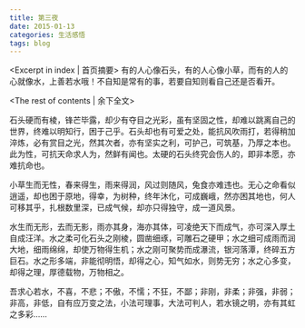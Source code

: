 ```yaml
---
title: 第三夜
date: 2015-01-13
categories: 生活感悟
tags: blog
---
```

<Excerpt in index | 首页摘要>
有的人心像石头，有的人心像小草，而有的人的心就像水，上善若水哦！不自知是常有的事，若要自知则看自己还是否看开。
<!--more-->
<The rest of contents | 余下全文>

石头硬而有棱，锋芒毕露，却少有夺目之光彩，虽有坚固之性，却难以跳离自己的世界，终难以明知行，困于己乎。石头却也有可爱之处，能抗风吹雨打，若得稍加淬炼，必有赏目之光，然其次者，亦有坚实之利，可护己，可筑基，乃厚之本也。此为性，可抗天命求人为，然鲜有闻也。太硬的石头终究会伤人的，即非本愿，亦难抗命也。

小草生而无性，春来得生，雨来得润，风过则随风，兔食亦难违也。无心之命看似逍遥，却也困于原地，得幸，为树种，终年沐化，可成巍峨，然亦困其地也，何人可移其乎，扎根数里深，已成气候，却亦只得独守，成一道风景。

水生而无形，去而无影，雨亦其身，海亦其体，可凌绝天下而成气，亦可深入厚土自成汪洋。水之柔可化石头之刚棱，圆凿细琢，可雕石之硬甲；水之细可成雨而润大地，细雨绵绵，却使万物得生机；水之刚可聚势而成瀑流，银河落潭，终碎五方巨石。水之形多端，非能彻明悟，却得之心，知气如水，则势无穷；水之心多变，却得之理，厚德载物，万物相之。

吾求心若水，不喜，不悲；不傲，不懦；不狂，不鄙；非刚，非柔；非强，非弱；非高，非低，自有应万变之法，小法可理事，大法可判人，若水镜之明，亦有其虹之多彩……
